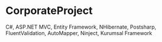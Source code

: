# CorporateProject
C#, ASP.NET MVC, Entity Framework, NHibernate, Postsharp, FluentValidation, AutoMapper, Ninject, Kurumsal Framework
